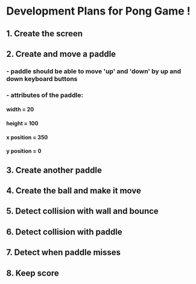 # Development Plans for Pong Game !
## 1. Create the screen
## 2. Create and move a paddle
### - paddle should be able to move 'up' and 'down' by up and down keyboard buttons
### - attributes of the paddle:
#### width = 20
#### height = 100
#### x position = 350
#### y position = 0
## 3. Create another paddle
## 4. Create the ball and make it move
## 5. Detect collision with wall and bounce
## 6. Detect collision with paddle
## 7. Detect when paddle misses
## 8. Keep score